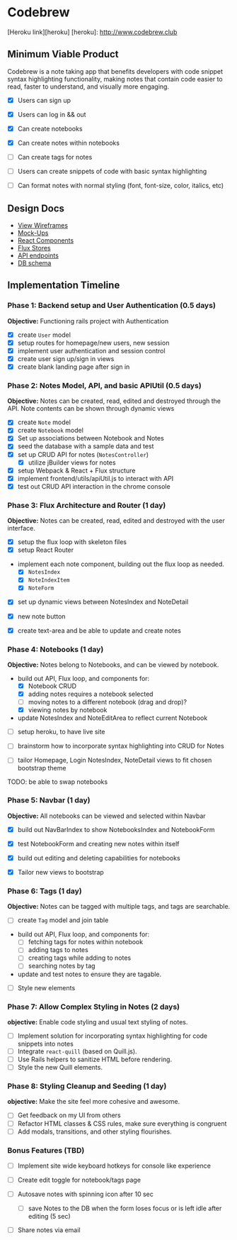 # Codebrew

[Heroku link][heroku]
[heroku]: http://www.codebrew.club

## Minimum Viable Product
Codebrew is a note taking app that benefits developers with code snippet syntax highlighting functionality, making notes that contain code easier to read, faster to understand, and visually more engaging.

- [x] Users can sign up
- [x] Users can log in && out
- [x] Can create notebooks
- [x] Can create notes within notebooks
- [ ] Can create tags for notes
- [ ] Users can create snippets of code with basic syntax highlighting
- [ ] Can format notes with normal styling (font, font-size, color, italics, etc)


## Design Docs
* [View Wireframes][views]
* [Mock-Ups][mock-ups]
* [React Components][components]
* [Flux Stores][stores]
* [API endpoints][api-endpoints]
* [DB schema][schema]

[views]: ./docs/views.md
[mock-ups]: ./docs/mock-ups.md
[components]: ./docs/components.md
[stores]: ./docs/stores.md
[api-endpoints]: ./docs/api-endpoints.md
[schema]: ./docs/schema.md

## Implementation Timeline

### Phase 1: Backend setup and User Authentication (0.5 days)

**Objective:** Functioning rails project with Authentication

- [x] create `User` model
- [x] setup routes for homepage/new users, new session
- [x] implement user authentication and session control
- [x] create user sign up/sign in views
- [x] create blank landing page after sign in

### Phase 2: Notes Model, API, and basic APIUtil (0.5 days)

**Objective:** Notes can be created, read, edited and destroyed through
the API. Note contents can be shown through dynamic views

- [x] create `Note` model
- [x] create `Notebook` model
- [x] Set up associations between Notebook and Notes
- [x] seed the database with a sample data and test
- [x] set up CRUD API for notes (`NotesController`)
  - [x] utilize jBuilder views for notes
- [x] setup Webpack & React + Flux structure
- [x] implement frontend/utils/apiUtil.js to interact with API
- [x] test out CRUD API interaction in the chrome console

### Phase 3: Flux Architecture and Router (1 day)

**Objective:** Notes can be created, read, edited and destroyed with the
user interface.

- [x] setup the flux loop with skeleton files
- [x] setup React Router
- implement each note component, building out the flux loop as needed.
  - [x] `NotesIndex`
  - [x] `NoteIndexItem`
  - [x] `NoteForm`
- [x] set up dynamic views between NotesIndex and NoteDetail
- [x] new note button
- [x] create text-area and be able to update and create notes


### Phase 4: Notebooks (1 day)

**Objective:** Notes belong to Notebooks, and can be viewed by notebook.

- build out API, Flux loop, and components for:
  - [x] Notebook CRUD
  - [x] adding notes requires a notebook selected
  - [ ] moving notes to a different notebook (drag and drop)?
  - [x] viewing notes by notebook
- update NotesIndex and NoteEditArea to reflect current Notebook

- [ ] setup heroku, to have live site
- [ ] brainstorm how to incorporate syntax highlighting into CRUD for Notes
- [ ] tailor Homepage, Login NotesIndex, NoteDetail views to fit chosen bootstrap theme


TODO: be able to swap notebooks


### Phase 5: Navbar (1 day)

**Objective:** All notebooks can be viewed and selected within Navbar

- [x] build out NavBarIndex to show NotebooksIndex and NotebookForm
- [x] test NotebookForm and creating new notes within itself
- [x] build out editing and deleting capabilities for notebooks
- [x] Tailor new views to bootstrap


### Phase 6: Tags (1 day)

**Objective:** Notes can be tagged with multiple tags, and tags are searchable.

- [ ] create `Tag` model and join table
- build out API, Flux loop, and components for:
  - [ ] fetching tags for notes within notebook
  - [ ] adding tags to notes
  - [ ] creating tags while adding to notes
  - [ ] searching notes by tag
- update and test notes to ensure they are tagable.
- [ ] Style new elements

### Phase 7: Allow Complex Styling in Notes (2 days)

**objective:** Enable code styling and usual text styling of notes.
- [ ] Implement solution for incorporating syntax highlighting for code snippets into notes
- [ ] Integrate `react-quill` (based on Quill.js).
- [ ] Use Rails helpers to sanitize HTML before rendering.
- [ ] Style the new Quill elements.

### Phase 8: Styling Cleanup and Seeding (1 day)

**objective:** Make the site feel more cohesive and awesome.

- [ ] Get feedback on my UI from others
- [ ] Refactor HTML classes & CSS rules, make sure everything is congruent
- [ ] Add modals, transitions, and other styling flourishes.

### Bonus Features (TBD)
- [ ] Implement site wide keyboard hotkeys for console like experience
- [ ] Create edit toggle for notebook/tags page
- [ ] Autosave notes with spinning icon after 10 sec
  - [ ] save Notes to the DB when the form loses focus or is left idle
  after editing (5 sec)
- [ ] Share notes via email


[phase-one]: ./docs/phases/phase1.md
[phase-two]: ./docs/phases/phase2.md
[phase-three]: ./docs/phases/phase3.md
[phase-four]: ./docs/phases/phase4.md
[phase-five]: ./docs/phases/phase5.md
[phase-six]: ./docs/phases/phase6.md
[phase-seven]: ./docs/phases/phase7.md
[phase-eight]: ./docs/phases/phase8.md
